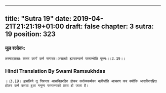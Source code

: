 
---
title: "Sutra 19"
date: 2019-04-21T21:21:19+01:00
draft: false
chapter: 3
sutra: 19
position: 323
---
### मूल श्लोकः:
```
तस्मादसक्तः सततं कार्यं कर्म समाचर।असक्तो ह्याचरन्कर्म परमाप्नोति पूरुषः।।3.19।।

```

### Hindi Translation By Swami Ramsukhdas
```
।।3.19।।इसलिये तू निरन्तर आसक्तिरहित होकर कर्तव्यकर्मका भलीभाँति आचरण कर क्योंकि आसक्तिरहित होकर कर्म करता हुआ मनुष्य परमात्माको प्राप्त हो जाता है। 

```

